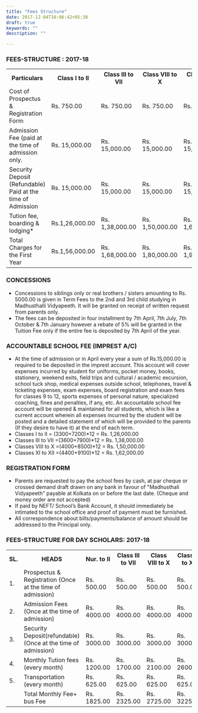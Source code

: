 ```yaml
---
title: "Fees Structure"
date: 2017-12-04T16:06:42+05:30
draft: true
keywords: ""
description: ""

---
```

### FEES-STRUCTURE : 2017-18

<table class="fees-table">
  <tr>
    <th>Particulars</th>
    <th>Class I to II</th>
    <th>Class III to VII</th>
    <th>Class VIII to X</th>
    <th>Class XI & XII</th>
  </tr>
  <tr>
    <td>Cost of Prospectus & Registration Form</td>
    <td>Rs. 750.00</td>
    <td>Rs. 750.00</td>
    <td>Rs. 750.00</td>
    <td>Rs. 750.00</td>
  </tr>
  <tr>
    <td>Admission Fee (paid at the time of admission only.</td>
    <td>Rs. 15,000.00</td>
    <td>Rs. 15,000.00</td>
    <td>Rs. 15,000.00</td>
    <td>Rs. 15,000.00</td>
  </tr>
  <tr>
    <td>Security Deposit (Refundable) Paid at the time of Admission</td>
    <td>Rs. 15,000.00</td>
    <td>Rs. 15,000.00</td>
    <td>Rs. 15,000.00</td>
    <td>Rs. 15,000.00</td>
  </tr>
  <tr>
    <td>Tution fee, boarding & lodging*</td>
    <td>Rs.1,26,000.00</td>
    <td>Rs. 1,38,000.00</td>
    <td>Rs. 1,50,000.00</td>
    <td>Rs. 1,62,000.00</td>
  </tr>
  <tr>
    <td>Total Charges for the First Year</td>
    <td>Rs.1,56,000.00</td>
    <td>Rs. 1,68,000.00</td>
    <td>Rs. 1,80,000.00</td>
    <td>Rs. 1,92,000.00</td>
  </tr>
</table>

### CONCESSIONS
+ Concessions to siblings only or real brothers / sisters amounting to Rs. 5000.00 is given in Term Fees to the 2nd and 3rd child studying in Madhusthalli Vidyapeeth. It will be granted on receipt of written request from parents only.
+ The fees can be deposited in four installment by 7th April, 7th July, 7th October & 7th January however a rebate of 5% will be granted in the Tuition Fee only if the entire fee is deposited by 7th April of the year.

### ACCOUNTABLE SCHOOL FEE (IMPREST A/C)
+ At the time of admission or in April every year a sum of Rs.15,000.00 is required to be deposited in the imprest account. This account will cover expenses incurred by student for uniforms, pocket money, books, stationery, weekend exits, field trips and cultural / academic excursion, school tuck shop, medical expenses outside school, telephones, travel & ticketing expenses, exam expenses, board registration and exam fees for classes 9 to 12, sports expenses of personal nature, specialized coaching, fines and penalties, if any, etc. An accountable school fee account will be opened & maintained for all students, which is like a current account wherein all expenses incurred by the student will be posted and a detailed statement of which will be provided to the parents (If they desire to have it) at the end of each term.
+ Classes I to II = (3300+7200)*12 = Rs. 1,26,000.00 
+ Classes III to VII =(3600+7900)*12 = Rs. 1,38,000.00 
+ Classes VIII to X =(4000+8500)*12 = Rs. 1,50,000.00 
+ Classes XI to XII =(4400+9100)*12 = Rs. 1,62,000.00

### REGISTRATION FORM
+ Parents are requested to pay the school fees by cash, at par cheque or crossed demand draft drawn on any bank in favour of "Madhusthali Vidyapeeth" payable at Kolkata on or before the last date. (Cheque and money order are not accepted)
+ If paid by NEFT/ School’s Bank Account, it should immediately be intimated to the school office and proof of payment must be furnished.
+ All correspondence about bills/payments/balance of amount should be addressed to the Principal only.

### FEES-STRUCTURE FOR DAY SCHOLARS: 2017-18

<table class="fees-table">
  <tr>
    <th>SL.</th>
    <th>HEADS</th>
    <th>Nur. to II</th>
    <th>Class III to VII</th>
    <th>Class VIII to X</th>
    <th>Class XI to XII</th>
  </tr>
  <tr>
    <td>1.</td>
    <td>Prospectus & Registration (Once at the time of admission)</td>
    <td>Rs. 500.00</td>
    <td>Rs. 500.00</td>
    <td>Rs. 500.00</td>
    <td>Rs. 500.00</td>
  </tr>
  <tr>
    <td>2.</td>
    <td>Admission Fees (Once at the time of admission)</td>
    <td>Rs. 4000.00</td>
    <td>Rs. 4000.00</td>
    <td>Rs. 4000.00</td>
    <td>Rs. 4000.00</td>
  </tr>
  <tr>
    <td>3.</td>
    <td>Security Deposit(refundable) (Once at the time of admission)</td>
    <td>Rs. 3000.00</td>
    <td>Rs. 3000.00</td>
    <td>Rs. 3000.00</td>
    <td>Rs. 3000.00</td>
  </tr>
  <tr>
    <td>4.</td>
    <td>Monthly Tution fees (every month)</td>
    <td>Rs. 1200.00</td>
    <td>Rs. 1700.00</td>
    <td>Rs. 2100.00</td>
    <td>Rs. 2600.00</td>
  </tr>
  <tr>
    <td>5.</td>
    <td>Transportation (every month)</td>
    <td>Rs. 625.00</td>
    <td>Rs. 625.00</td>
    <td>Rs. 625.00</td>
    <td>Rs. 625.00</td>
  </tr>
  <tr>
    <td></td>
    <td>Total Monthly Fee+ bus Fee</td>
    <td>Rs. 1825.00</td>
    <td>Rs. 2325.00</td>
    <td>Rs. 2725.00</td>
    <td>Rs. 3225.00</td>
  </tr>
</table>